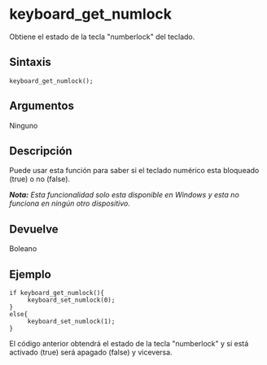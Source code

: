 # keyboard_get_numlock

Obtiene el estado de la tecla "numberlock" del teclado.

## Sintaxis

  
```gml  
keyboard_get_numlock();  
```  

## Argumentos

Ninguno

## Descripción

Puede usar esta función para saber si el teclado numérico esta bloqueado (true) o no (false).  
  
_**Nota:** Esta funcionalidad solo esta disponible en Windows y esta no funciona en ningún otro dispositivo._

## Devuelve

Boleano

## Ejemplo

  
```gml  
if keyboard_get_numlock(){  
     keyboard_set_numlock(0);  
}  
else{  
     keyboard_set_numlock(1);  
}  
```  
El código anterior obtendrá el estado de la tecla "numberlock" y si está activado (true) será apagado (false) y viceversa.